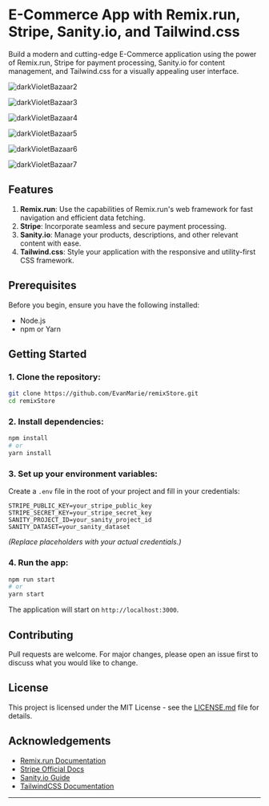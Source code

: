 # E-Commerce App with Remix.run, Stripe, Sanity.io, and Tailwind.css

Build a modern and cutting-edge E-Commerce application using the power of Remix.run, Stripe for payment processing, Sanity.io for content management, and Tailwind.css for a visually appealing user interface.

![darkVioletBazaar2](http://www.evanmarie.com/content/images/2023/10/darkVioletBazaar2.png)

![darkVioletBazaar3](http://www.evanmarie.com/content/images/2023/10/darkVioletBazaar3.png)

![darkVioletBazaar4](http://www.evanmarie.com/content/images/2023/10/darkVioletBazaar4.png)

![darkVioletBazaar5](http://www.evanmarie.com/content/images/2023/10/darkVioletBazaar5.png)

![darkVioletBazaar6](http://www.evanmarie.com/content/images/2023/10/darkVioletBazaar6.png)

![darkVioletBazaar7](http://www.evanmarie.com/content/images/2023/10/darkVioletBazaar7.png)

## Features

1. **Remix.run**: Use the capabilities of Remix.run's web framework for fast navigation and efficient data fetching.
2. **Stripe**: Incorporate seamless and secure payment processing.
3. **Sanity.io**: Manage your products, descriptions, and other relevant content with ease.
4. **Tailwind.css**: Style your application with the responsive and utility-first CSS framework.

## Prerequisites

Before you begin, ensure you have the following installed:

- Node.js
- npm or Yarn

## Getting Started

### 1. Clone the repository:

```bash
git clone https://github.com/EvanMarie/remixStore.git
cd remixStore
```

### 2. Install dependencies:

```bash
npm install
# or
yarn install
```

### 3. Set up your environment variables:

Create a `.env` file in the root of your project and fill in your credentials:

```
STRIPE_PUBLIC_KEY=your_stripe_public_key
STRIPE_SECRET_KEY=your_stripe_secret_key
SANITY_PROJECT_ID=your_sanity_project_id
SANITY_DATASET=your_sanity_dataset
```

_(Replace placeholders with your actual credentials.)_

### 4. Run the app:

```bash
npm run start
# or
yarn start
```

The application will start on `http://localhost:3000`.

## Contributing

Pull requests are welcome. For major changes, please open an issue first to discuss what you would like to change.

## License

This project is licensed under the MIT License - see the [LICENSE.md](LICENSE.md) file for details.

## Acknowledgements

- [Remix.run Documentation](https://remix.run/docs)
- [Stripe Official Docs](https://stripe.com/docs)
- [Sanity.io Guide](https://www.sanity.io/docs)
- [TailwindCSS Documentation](https://tailwindcss.com/docs)

---

